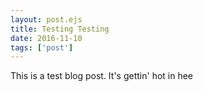 ```yaml
---
layout: post.ejs
title: Testing Testing
date: 2016-11-10
tags: ['post']
---
```

This is a test blog post. It's gettin' hot in hee